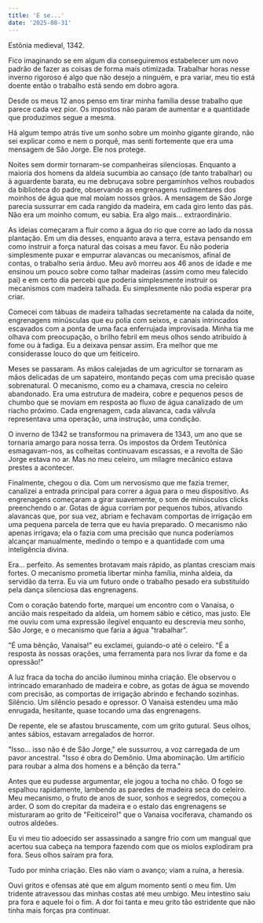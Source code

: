 ```yaml
---
title: 'E se...'
date: '2025-08-31'
---
```


Estônia medieval, 1342.

Fico imaginando se em algum dia conseguiremos estabelecer um novo padrão de fazer as coisas de forma mais otimizada. Trabalhar horas nesse inverno rigoroso é algo que não desejo a ninguém, e pra variar, meu tio está doente então o trabalho está sendo em dobro agora.

Desde os meus 12 anos penso em tirar minha família desse trabalho que parece cada vez pior. Os impostos não param de aumentar e a quantidade que produzimos segue a mesma.

Há algum tempo atrás tive um sonho sobre um moinho gigante girando, não sei explicar como e nem o porquê, mas senti fortemente que era uma mensagem de São Jorge. Ele nos protege.

Noites sem dormir tornaram-se companheiras silenciosas. Enquanto a maioria dos homens da aldeia sucumbia ao cansaço (de tanto trabalhar) ou à aguardente barata, eu me debruçava sobre pergaminhos velhos roubados da biblioteca do padre, observando as engrenagens rudimentares dos moinhos de água que mal moíam nossos grãos. A mensagem de São Jorge parecia sussurrar em cada rangido da madeira, em cada giro lento das pás. Não era um moinho comum, eu sabia. Era algo mais… extraordinário.

As ideias começaram a fluir como a água do rio que corre ao lado da nossa plantação. Em um dia desses, enquanto arava a terra, estava pensando em como instruir a força natural das coisas a meu favor. Eu não poderia simplesmente puxar e empurrar alavancas ou mecanismos, afinal de contas, o trabalho seria árduo. Meu avô morreu aos 46 anos de idade e me ensinou um pouco sobre como talhar madeiras (assim como meu falecido pai) e em certo dia percebi que poderia simplesmente instruir os mecanismos com madeira talhada. Eu simplesmente não podia esperar pra criar.

Comecei com tábuas de madeira talhadas secretamente na calada da noite, engrenagens minúsculas que eu polia com seixos, e canais intrincados escavados com a ponta de uma faca enferrujada improvisada. Minha tia me olhava com preocupação, o brilho febril em meus olhos sendo atribuído à fome ou à fadiga. Eu a deixava pensar assim. Era melhor que me considerasse louco do que um feiticeiro.

Meses se passaram. As mãos calejadas de um agricultor se tornaram as mãos delicadas de um sapateiro, montando peças com uma precisão quase sobrenatural. O mecanismo, como eu a chamava, crescia no celeiro abandonado. Era uma estrutura de madeira, cobre e pequenos pesos de chumbo que se moviam em resposta ao fluxo de água canalizado de um riacho próximo. Cada engrenagem, cada alavanca, cada válvula representava uma operação, uma instrução, uma condição.

O inverno de 1342 se transformou na primavera de 1343, um ano que se tornaria amargo para nossa terra. Os impostos da Ordem Teutônica esmagavam-nos, as colheitas continuavam escassas, e a revolta de São Jorge estava no ar. Mas no meu celeiro, um milagre mecânico estava prestes a acontecer.

Finalmente, chegou o dia. Com um nervosismo que me fazia tremer, canalizei a entrada principal para correr a água para o meu dispositivo. As engrenagens começaram a girar suavemente, o som de minúsculos clicks preenchendo o ar. Gotas de água corriam por pequenos tubos, ativando alavancas que, por sua vez, abriam e fechavam comportas de irrigação em uma pequena parcela de terra que eu havia preparado. O mecanismo não apenas irrigava; ela o fazia com uma precisão que nunca poderíamos alcançar manualmente, medindo o tempo e a quantidade com uma inteligência divina.

Era... perfeito. As sementes brotavam mais rápido, as plantas cresciam mais fortes. O mecanismo prometia libertar minha família, minha aldeia, da servidão da terra. Eu via um futuro onde o trabalho pesado era substituído pela dança silenciosa das engrenagens.

Com o coração batendo forte, marquei um encontro com o Vanaisa, o ancião mais respeitado da aldeia, um homem sábio e cético, mas justo. Ele me ouviu com uma expressão ilegível enquanto eu descrevia meu sonho, São Jorge, e o mecanismo que faria a água "trabalhar".

"É uma bênção, Vanaisa!" eu exclamei, guiando-o até o celeiro. "É a resposta às nossas orações, uma ferramenta para nos livrar da fome e da opressão!"

A luz fraca da tocha do ancião iluminou minha criação. Ele observou o intrincado emaranhado de madeira e cobre, as gotas de água se movendo com precisão, as comportas de irrigação abrindo e fechando sozinhas. Silêncio. Um silêncio pesado e opressor. O Vanaisa estendeu uma mão enrugada, hesitante, quase tocando uma das engrenagens.

De repente, ele se afastou bruscamente, com um grito gutural. Seus olhos, antes sábios, estavam arregalados de horror.

"Isso... isso não é de São Jorge," ele sussurrou, a voz carregada de um pavor ancestral. "Isso é obra do Demônio. Uma abominação. Um artifício para roubar a alma dos homens e a bênção da terra."

Antes que eu pudesse argumentar, ele jogou a tocha no chão. O fogo se espalhou rapidamente, lambendo as paredes de madeira seca do celeiro. Meu mecanismo, o fruto de anos de suor, sonhos e segredos, começou a arder. O som do crepitar da madeira e o estalo das engrenagens se misturaram ao grito de "Feiticeiro!" que o Vanaisa vociferava, chamando os outros aldeões.

Eu vi meu tio adoecido ser assassinado a sangre frio com um mangual que acertou sua cabeça na tempora fazendo com que os miolos explodiram pra fora. Seus olhos saíram pra fora.

Tudo por minha criação. Eles não viam o avanço; viam a ruína, a heresia.

Ouvi gritos e ofensas até que em algum momento senti o meu fim. Um tridente atravessou das minhas costas até meu umbigo. Meu intestino saiu pra fora e aquele foi o fim. A dor foi tanta e meu grito tão estridente que não tinha mais forças pra continuar.
